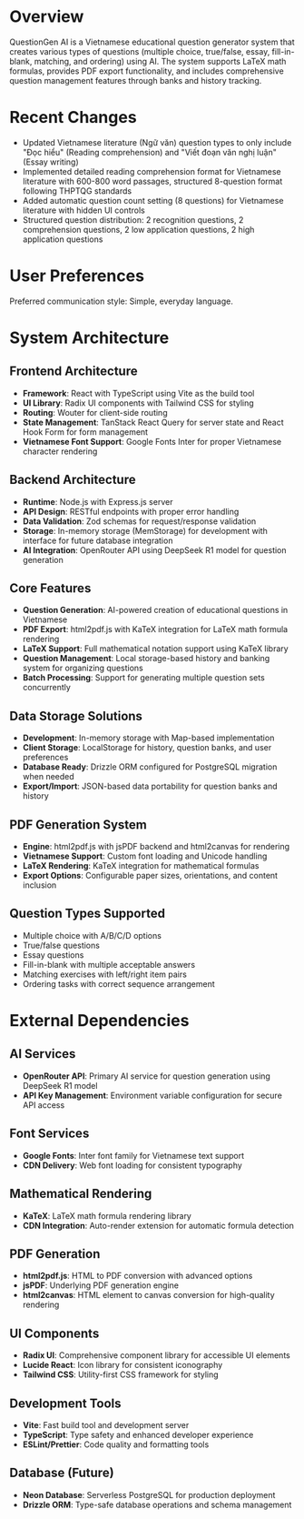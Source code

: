 # Overview

QuestionGen AI is a Vietnamese educational question generator system that creates various types of questions (multiple choice, true/false, essay, fill-in-blank, matching, and ordering) using AI. The system supports LaTeX math formulas, provides PDF export functionality, and includes comprehensive question management features through banks and history tracking.

# Recent Changes

- Updated Vietnamese literature (Ngữ văn) question types to only include "Đọc hiểu" (Reading comprehension) and "Viết đoạn văn nghị luận" (Essay writing)
- Implemented detailed reading comprehension format for Vietnamese literature with 600-800 word passages, structured 8-question format following THPTQG standards
- Added automatic question count setting (8 questions) for Vietnamese literature with hidden UI controls
- Structured question distribution: 2 recognition questions, 2 comprehension questions, 2 low application questions, 2 high application questions

# User Preferences

Preferred communication style: Simple, everyday language.

# System Architecture

## Frontend Architecture
- **Framework**: React with TypeScript using Vite as the build tool
- **UI Library**: Radix UI components with Tailwind CSS for styling
- **Routing**: Wouter for client-side routing
- **State Management**: TanStack React Query for server state and React Hook Form for form management
- **Vietnamese Font Support**: Google Fonts Inter for proper Vietnamese character rendering

## Backend Architecture
- **Runtime**: Node.js with Express.js server
- **API Design**: RESTful endpoints with proper error handling
- **Data Validation**: Zod schemas for request/response validation
- **Storage**: In-memory storage (MemStorage) for development with interface for future database integration
- **AI Integration**: OpenRouter API using DeepSeek R1 model for question generation

## Core Features
- **Question Generation**: AI-powered creation of educational questions in Vietnamese
- **PDF Export**: html2pdf.js with KaTeX integration for LaTeX math formula rendering
- **LaTeX Support**: Full mathematical notation support using KaTeX library
- **Question Management**: Local storage-based history and banking system for organizing questions
- **Batch Processing**: Support for generating multiple question sets concurrently

## Data Storage Solutions
- **Development**: In-memory storage with Map-based implementation
- **Client Storage**: LocalStorage for history, question banks, and user preferences
- **Database Ready**: Drizzle ORM configured for PostgreSQL migration when needed
- **Export/Import**: JSON-based data portability for question banks and history

## PDF Generation System
- **Engine**: html2pdf.js with jsPDF backend and html2canvas for rendering
- **Vietnamese Support**: Custom font loading and Unicode handling
- **LaTeX Rendering**: KaTeX integration for mathematical formulas
- **Export Options**: Configurable paper sizes, orientations, and content inclusion

## Question Types Supported
- Multiple choice with A/B/C/D options
- True/false questions
- Essay questions
- Fill-in-blank with multiple acceptable answers
- Matching exercises with left/right item pairs
- Ordering tasks with correct sequence arrangement

# External Dependencies

## AI Services
- **OpenRouter API**: Primary AI service for question generation using DeepSeek R1 model
- **API Key Management**: Environment variable configuration for secure API access

## Font Services
- **Google Fonts**: Inter font family for Vietnamese text support
- **CDN Delivery**: Web font loading for consistent typography

## Mathematical Rendering
- **KaTeX**: LaTeX math formula rendering library
- **CDN Integration**: Auto-render extension for automatic formula detection

## PDF Generation
- **html2pdf.js**: HTML to PDF conversion with advanced options
- **jsPDF**: Underlying PDF generation engine
- **html2canvas**: HTML element to canvas conversion for high-quality rendering

## UI Components
- **Radix UI**: Comprehensive component library for accessible UI elements
- **Lucide React**: Icon library for consistent iconography
- **Tailwind CSS**: Utility-first CSS framework for styling

## Development Tools
- **Vite**: Fast build tool and development server
- **TypeScript**: Type safety and enhanced developer experience
- **ESLint/Prettier**: Code quality and formatting tools

## Database (Future)
- **Neon Database**: Serverless PostgreSQL for production deployment
- **Drizzle ORM**: Type-safe database operations and schema management
